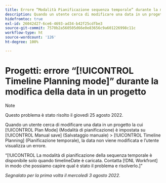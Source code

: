 ```yaml
---
title: Errore “Modalità Pianificazione sequenza temporale” durante la modifica della data in un progetto
description: Quando un utente cerca di modificare una data in un progetto la cui Modalità di pianificazione è impostata su Salvataggio manuale > Pianificazione temporale, la data non viene modificata e l’utente visualizza un errore.
hidefromtoc: true
exl-id: 26042d27-6ce6-4693-ad34-b42f25cdfbe3
source-git-commit: 7570b2a560505d66e0e83656c9a601226998c11c
workflow-type: ht
source-wordcount: '126'
ht-degree: 100%

---
```


# Progetti: errore “[!UICONTROL Timeline Planning mode]” durante la modifica della data in un progetto

>[!NOTE]
>
>Questo problema è stato risolto il giovedì 25 agosto 2022.

Quando un utente cerca di modificare una data in un progetto la cui [!UICONTROL Plan Mode] (Modalità di pianificazione) è impostata 	su [!UICONTROL Manual save] (Salvataggio manuale) > [!UICONTROL Timeline Planning] (Pianificazione temporale), la data non viene modificata e l’utente visualizza un errore.

“[!UICONTROL La modalità di pianificazione della sequenza temporale è disponibile solo quando timelineDate è caricata. Contatta [!DNL Workfront] in modo che possiamo capire qual è stato il problema e risolverlo.]”

_Segnalato per la prima volta il mercoledì 3 agosto 2022._
